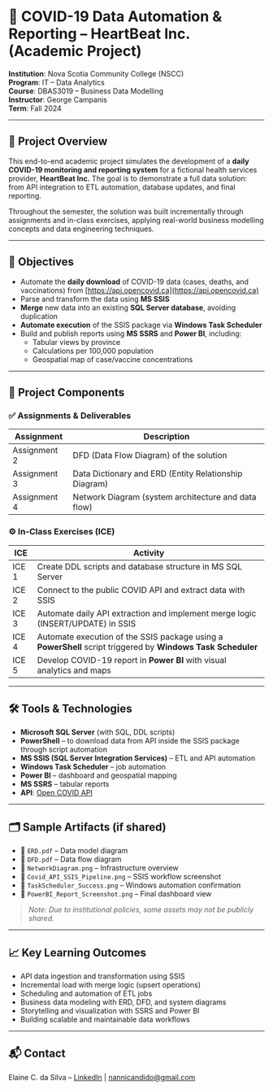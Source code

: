 # 🦠 COVID-19 Data Automation & Reporting – HeartBeat Inc. (Academic Project)

**Institution**: Nova Scotia Community College (NSCC)  
**Program**: IT – Data Analytics  
**Course**: DBAS3019 – Business Data Modelling  
**Instructor**: George Campanis  
**Term**: Fall 2024

---

## 📌 Project Overview

This end-to-end academic project simulates the development of a **daily COVID-19 monitoring and reporting system** for a fictional health services provider, **HeartBeat Inc.** The goal is to demonstrate a full data solution: from API integration to ETL automation, database updates, and final reporting.

Throughout the semester, the solution was built incrementally through assignments and in-class exercises, applying real-world business modelling concepts and data engineering techniques.

---

## 🚀 Objectives

- Automate the **daily download** of COVID-19 data (cases, deaths, and vaccinations) from [https://api.opencovid.ca](https://api.opencovid.ca)
- Parse and transform the data using **MS SSIS**
- **Merge** new data into an existing **SQL Server database**, avoiding duplication
- **Automate execution** of the SSIS package via **Windows Task Scheduler**
- Build and publish reports using **MS SSRS** and **Power BI**, including:
  - Tabular views by province
  - Calculations per 100,000 population
  - Geospatial map of case/vaccine concentrations

---

## 🧱 Project Components

### ✅ Assignments & Deliverables

| Assignment | Description |
|------------|-------------|
| Assignment 2 | DFD (Data Flow Diagram) of the solution |
| Assignment 3 | Data Dictionary and ERD (Entity Relationship Diagram) |
| Assignment 4 | Network Diagram (system architecture and data flow) |

### ⚙️ In-Class Exercises (ICE)

| ICE | Activity |
|-----|----------|
| ICE 1 | Create DDL scripts and database structure in MS SQL Server |
| ICE 2 | Connect to the public COVID API and extract data with SSIS |
| ICE 3 | Automate daily API extraction and implement merge logic (INSERT/UPDATE) in SSIS |
| ICE 4 | Automate execution of the SSIS package using a **PowerShell** script triggered by **Windows Task Scheduler** |
| ICE 5 | Develop COVID-19 report in **Power BI** with visual analytics and maps |

---

## 🛠️ Tools & Technologies

- **Microsoft SQL Server** (with SQL, DDL scripts)
- **PowerShell** – to download data from API inside the SSIS package through script automation
- **MS SSIS (SQL Server Integration Services)** – ETL and API automation
- **Windows Task Scheduler** – job automation
- **Power BI** – dashboard and geospatial mapping
- **MS SSRS** – tabular reports
- **API**: [Open COVID API](https://api.opencovid.ca)

---

## 🗂️ Sample Artifacts (if shared)

- 📄 `ERD.pdf` – Data model diagram  
- 📄 `DFD.pdf` – Data flow diagram  
- 📄 `NetworkDiagram.png` – Infrastructure overview  
- 📄 `Covid_API_SSIS_Pipeline.png` – SSIS workflow screenshot  
- 📄 `TaskScheduler_Success.png` – Windows automation confirmation  
- 📄 `PowerBI_Report_Screenshot.png` – Final dashboard view

> *Note: Due to institutional policies, some assets may not be publicly shared.*

---

## 📈 Key Learning Outcomes

- API data ingestion and transformation using SSIS  
- Incremental load with merge logic (upsert operations)  
- Scheduling and automation of ETL jobs  
- Business data modeling with ERD, DFD, and system diagrams  
- Storytelling and visualization with SSRS and Power BI  
- Building scalable and maintainable data workflows

---

## 📬 Contact

Elaine C. da Silva – [LinkedIn](https://www.linkedin.com/in/elaine-candido-da-silva/) | nannicandido@gmail.com
